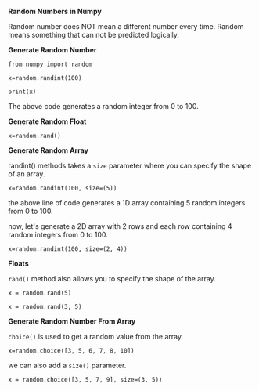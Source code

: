 **Random Numbers in Numpy**

Random number does NOT mean a different number every time. Random means something that can not be predicted logically.

**Generate Random Number**

`from numpy import random`

`x=random.randint(100)`

`print(x)`

The above code generates a random integer from 0 to 100.

**Generate Random Float**

`x=random.rand()`

**Generate Random Array**

randint() methods takes a `size` parameter where you can
specify the shape of an array.

`x=random.randint(100, size=(5))`

the above line of code generates a 1D array containing 5 random integers from 0 to 100.

now, let's generate a 2D array with 2 rows and each row containing 4 random integers from 0 to 100.

`x=random.randint(100, size=(2, 4))`


**Floats**

`rand()` method also allows you to specify the shape of the array.

`x = random.rand(5)`

`x = random.rand(3, 5)`

**Generate Random Number From Array**

`choice()` is used to get a random value from the array.

`x=random.choice([3, 5, 6, 7, 8, 10])`

we can also add a `size()` parameter.

`x = random.choice([3, 5, 7, 9], size=(3, 5))`